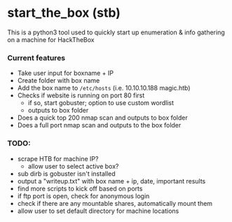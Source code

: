 # start_the_box (stb)

This is a python3 tool used to quickly start up enumeration & info gathering on a machine for HackTheBox

### Current features
* Take user input for boxname + IP
* Create folder with box name
* Add the box name to `/etc/hosts` (i.e. 10.10.10.188 magic.htb)
* Checks if website is running on port 80 first
	* if so, start gobuster; option to use custom wordlist
	* outputs to box folder
* Does a quick top 200 nmap scan and outputs to box folder
* Does a full port nmap scan and outputs to the box folder


### TODO:
* scrape HTB for machine IP?
	* allow user to select active box?
* sub dirb is gobuster isn't installed
* output a "writeup.txt" with box name + ip, date, important results
* find more scripts to kick off based on ports
* if ftp port is open, check for anonymous login
* check if there are any mountable shares, automatically mount them
* allow user to set default directory for machine locations
